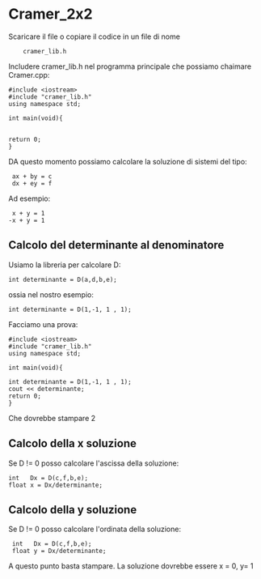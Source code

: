 # Cramer_2x2

Scaricare il file o copiare il codice in un file di nome 

        cramer_lib.h 
        
Includere cramer_lib.h nel programma principale che possiamo chaimare Cramer.cpp:

    #include <iostream>
    #include "cramer_lib.h"
    using namespace std;
    
    int main(void){
    
    
    return 0;
    }

DA questo momento possiamo calcolare la soluzione di sistemi del tipo:

     ax + by = c
     dx + ey = f

Ad esempio:

     x + y = 1
    -x + y = 1
  
## Calcolo del determinante al denominatore

    
Usiamo la libreria per calcolare D:

    int determinante = D(a,d,b,e); 
    
ossia nel nostro esempio:

    int determinante = D(1,-1, 1 , 1);
    
Facciamo una prova:

    #include <iostream>
    #include "cramer_lib.h"
    using namespace std;
    
    int main(void){
    
    int determinante = D(1,-1, 1 , 1);
    cout << determinante;
    return 0;
    }
    
Che dovrebbe stampare 2


## Calcolo della x soluzione 

Se D != 0 posso calcolare l'ascissa della soluzione:

    int   Dx = D(c,f,b,e);
    float x = Dx/determinante;



## Calcolo della y soluzione 

Se D != 0 posso calcolare l'ordinata della soluzione:

     int   Dx = D(c,f,b,e);
     float y = Dx/determinante;
     
A questo punto basta stampare. La soluzione dovrebbe essere x = 0, y= 1
     












    

 





